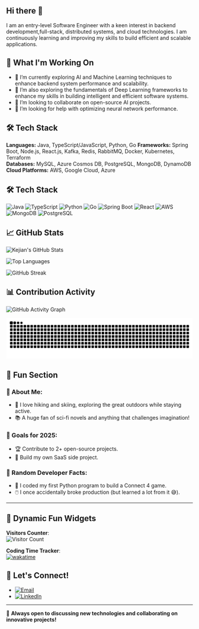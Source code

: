 ## Hi there 👋

I am an entry-level Software Engineer with a keen interest in backend development,full-stack, distributed systems, and cloud technologies. I am continuously learning and improving my skills to build efficient and scalable applications.

## 🚀 What I'm Working On

- 🔭 I’m currently exploring AI and Machine Learning techniques to enhance backend system performance and scalability.
- 🌱 I’m also exploring the fundamentals of Deep Learning frameworks to enhance my skills in building intelligent and efficient software systems.
- 👯 I’m looking to collaborate on open-source AI projects.
- 🤔 I’m looking for help with optimizing neural network performance.

## 🛠️ Tech Stack

**Languages:** Java, TypeScript/JavaScript, Python, Go
**Frameworks:** Spring Boot, Node.js, React.js, Kafka, Redis, RabbitMQ, Docker, Kubernetes, Terraform  
**Databases:** MySQL, Azure Cosmos DB, PostgreSQL, MongoDB, DynamoDB  
**Cloud Platforms:** AWS, Google Cloud, Azure

## 🛠️ Tech Stack

![Java](https://img.shields.io/badge/Java-ED8B00?style=for-the-badge&logo=java&logoColor=white)
![TypeScript](https://img.shields.io/badge/TypeScript-007ACC?style=for-the-badge&logo=typescript&logoColor=white)
![Python](https://img.shields.io/badge/Python-3776AB?style=for-the-badge&logo=python&logoColor=white)
![Go](https://img.shields.io/badge/Go-00ADD8?style=for-the-badge&logo=go&logoColor=white)
![Spring Boot](https://img.shields.io/badge/Spring_Boot-6DB33F?style=for-the-badge&logo=spring-boot&logoColor=white)
![React](https://img.shields.io/badge/React-20232A?style=for-the-badge&logo=react&logoColor=61DAFB)
![AWS](https://img.shields.io/badge/AWS-FF9900?style=for-the-badge&logo=amazon-aws&logoColor=white)
![MongoDB](https://img.shields.io/badge/MongoDB-47A248?style=for-the-badge&logo=mongodb&logoColor=white)
![PostgreSQL](https://img.shields.io/badge/PostgreSQL-336791?style=for-the-badge&logo=postgresql&logoColor=white)

## 📈 GitHub Stats

![Kejian's GitHub Stats](https://github-readme-stats.vercel.app/api?username=kejian-tong&show_icons=true&theme=radical)

![Top Languages](https://github-readme-stats.vercel.app/api/top-langs/?username=kejian-tong&layout=compact&theme=radical)

![GitHub Streak](https://github-readme-streak-stats.herokuapp.com/?user=kejian-tong&theme=radical)

## 📊 Contribution Activity

![GitHub Activity Graph](https://github-readme-activity-graph.vercel.app/graph?username=kejian-tong&theme=dracula)

![Snake animation](https://github.com/kejian-tong/kejian-tong/blob/output/github-contribution-grid-snake.svg)

## 🌟 Fun Section

### 🚀 About Me:

- 🎿 I love hiking and skiing, exploring the great outdoors while staying active.
- 📚 A huge fan of sci-fi novels and anything that challenges imagination!

### 🎯 Goals for 2025:

- 🏆 Contribute to 2+ open-source projects.
- 🚀 Build my own SaaS side project.

### 🧠 Random Developer Facts:

- 🐍 I coded my first Python program to build a Connect 4 game.
- 🖱️ I once accidentally broke production (but learned a lot from it 😅).

---

## 🎉 Dynamic Fun Widgets

**Visitors Counter**:  
![Visitor Count](https://komarev.com/ghpvc/?username=kejian-tong&color=brightgreen)

**Coding Time Tracker**:  
[![wakatime](https://wakatime.com/badge/user/unique-wakatime-id.svg)](https://wakatime.com/@waka_983c486e-c315-40db-b2d4-c4a6f88e6bbf)

## 💼 Let's Connect!

- [![Email](https://img.shields.io/badge/Email-D14836?style=for-the-badge&logo=gmail&logoColor=white)](mailto:tongcs2021@gmail.com)
- [![LinkedIn](https://img.shields.io/badge/LinkedIn-0077B5?style=for-the-badge&logo=linkedin&logoColor=white)](https://linkedin.com/in/tongoliver)

---

🚀 **Always open to discussing new technologies and collaborating on innovative projects!**
